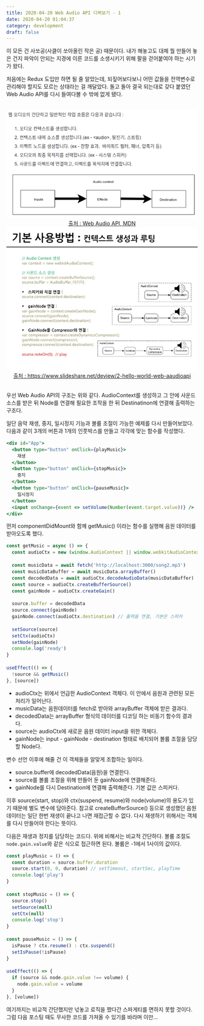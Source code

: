 ```yaml
---
title: 2020-04-20 Web Audio API 디벼보기 - 1
date: 2020-04-20 01:04:37
category: development
draft: false
---
```


이 모든 건 사쏘공(사클이 쏘아올린 작은 공) 때문이다. 내가 해놓고도 대체 뭘 만들어 놓은 건지 파악이 안되는 지경에 이른 코드를 소생시키기 위해 팔을 걷어붙여야 하는 시기가 왔다.

처음에는 Redux 도입만 하면 될 줄 알았는데, 되짚어보다보니 어떤 값들을 전역변수로 관리해야 할지도 모르는 상태라는 걸 깨달았다. 돌고 돌아 결국 되는대로 갖다 붙였던 Web Audio API를 다시 들여다볼 수 밖에 없게 됐다.

<br>

<div align="center">
  <img src="./images/042001.png" width="600" />
  <a href="https://developer.mozilla.org/ko/docs/Web/API/Web_Audio_API">출처 : Web Audio API, MDN</a> 
</div>

<div align="center">
  <img src="./images/042002.jpg" width="600" />
  <a href="https://www.slideshare.net/deview/2-hello-world-web-aaudioapi">출처 : https://www.slideshare.net/deview/2-hello-world-web-aaudioapi</a> 
</div>

<br>

우선 Web Audio API의 구조는 위와 같다. AudioContext를 생성하고 그 안에 사운드 소스를 받은 뒤 Node를 연결해 필요한 조작을 한 뒤 Destinatinon에 연결해 출력하는 구조다.

일단 음악 재생, 중지, 일시정지 기능과 볼륨 조절이 가능한 예제를 다시 만들어보았다. 다음과 같이 3개의 버튼과 1개의 인풋박스를 만들고 각각에 맞는 함수를 작성했다.

```jsx
<div id="App">
  <button type="button" onClick={playMusic}>
    재생
  </button>
  <button type="button" onClick={stopMusic}>
    중지
  </button>
  <button type="button" onClick={pauseMusic}>
    일시정지
  </button>
  <input onChange={event => setVolume(Number(event.target.value))} />
</div>
```

먼저 componentDidMount와 함께 getMusic() 이라는 함수를 실행해 음원 데이터를 받아오도록 했다.

```js
const getMusic = async () => {
  const audioCtx = new (window.AudioContext || window.webkitAudioContext)()

  const musicData = await fetch('http://localhost:3000/song2.mp3')
  const musicDataBuffer = await musicData.arrayBuffer()
  const decodedData = await audioCtx.decodeAudioData(musicDataBuffer)
  const source = audioCtx.createBufferSource()
  const gainNode = audioCtx.createGain()

  source.buffer = decodedData
  source.connect(gainNode)
  gainNode.connect(audioCtx.destination) // 출력을 연결, 기본은 스피커

  setSource(source)
  setCtx(audioCtx)
  setNode(gainNode)
  console.log('ready')
}

useEffect(() => {
  !source && getMusic()
}, [source])
```

- audioCtx는 위에서 언급한 AudioContext 객체다. 이 안에서 음원과 관련된 모든 처리가 일어난다.
- musicData는 음원데이터를 fetch로 받아와 arrayBuffer 객체에 받은 결과다.
- decodedData는 arrayBuffer 형식의 데이터를 디코딩 하는 비동기 함수의 결과다.
- source는 audioCtx에 새로운 음원 데이터 input을 위한 객체다.
- gainNode는 input - gainNode - destination 형태로 배치되어 볼륨 조절을 담당할 Node다.

변수 선언 이후에 해줄 건 이 객체들을 알맞게 조합하는 일이다.

- source.buffer에 decodedData(음원)을 연결한다.
- source를 볼륨 조절을 위해 만들어 둔 gainNode에 연결해준다.
- gainNode를 다시 Destination에 연결해 출력해준다. 기본 값은 스피커다.

이후 source(start, stop)와 ctx(suspend, resume)와 node(volume)의 용도가 있기 때문에 별도 변수에 담아준다. 참고로 createBufferSource() 등으로 생성했던 음원 데이터는 일단 한번 재생이 끝나고 나면 재접근할 수 없다. 다시 재생하기 위해서는 객체를 다시 만들어야 한다는 뜻이다.

다음은 재생과 정지를 담당하는 코드다. 위에 비해서는 비교적 간단하다. 볼륨 조절도 `node.gain.value`와 같은 식으로 접근하면 된다. 볼륨은 -1에서 1사이의 값이다.

```js
const playMusic = () => {
  const duration = source.buffer.duration
  source.start(0, 0, duration) // setTimeout, startSec, playTime
  console.log('play')
}

const stopMusic = () => {
  source.stop()
  setSource(null)
  setCtx(null)
  console.log('stop')
}

const pauseMusic = () => {
  isPause ? ctx.resume() : ctx.suspend()
  setIsPause(!isPause)
}

useEffect(() => {
  if (source && node.gain.value !== volume) {
    node.gain.value = volume
  }
}, [volume])
```

여기까지는 비교적 간단했지만 넋놓고 로직을 짰다간 스파게티를 면하지 못할 것이다. 그럼 다음 포스팅 때도 무사한 코드를 가져올 수 있기를 바라며 이만...
